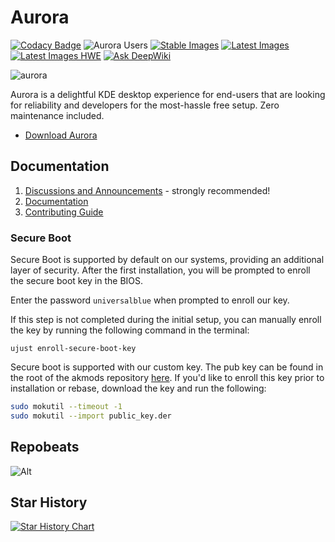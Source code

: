 # Aurora

[![Codacy Badge](https://app.codacy.com/project/badge/Grade/a940189170c8456c85a75ea36edb32c7)](https://app.codacy.com/gh/ublue-os/aurora/dashboard?utm_source=gh&utm_medium=referral&utm_content=&utm_campaign=Badge_grade)
![Aurora Users](https://img.shields.io/endpoint?url=https://raw.githubusercontent.com/ublue-os/countme/main/badge-endpoints/aurora.json&color=9b59b6)
[![Stable Images](https://github.com/ublue-os/aurora/actions/workflows/build-image-stable.yml/badge.svg)](https://github.com/ublue-os/aurora/actions/workflows/build-image-stable.yml) [![Latest Images](https://github.com/ublue-os/aurora/actions/workflows/build-image-latest-main.yml/badge.svg)](https://github.com/ublue-os/aurora/actions/workflows/build-image-latest-main.yml) [![Latest Images HWE](https://github.com/ublue-os/aurora/actions/workflows/build-image-latest-hwe.yml/badge.svg)](https://github.com/ublue-os/aurora/actions/workflows/build-image-latest-hwe.yml) <!--[![Beta Images](https://github.com/ublue-os/aurora/actions/workflows/build-image-beta.yml/badge.svg)](https://github.com/ublue-os/aurora/actions/workflows/build-image-beta.yml)--> [![Ask DeepWiki](https://deepwiki.com/badge.svg)](https://deepwiki.com/ublue-os/aurora) 


![aurora](https://github.com/user-attachments/assets/2b36fa23-0122-4cba-bc8f-87026c84b909)


Aurora is a delightful KDE desktop experience for end-users that are looking for reliability and developers for the most-hassle free setup. Zero maintenance included.

- [Download Aurora](https://getaurora.dev)

## Documentation

1. [Discussions and Announcements](https://universal-blue.discourse.group/c/aurora/11) - strongly recommended!
2. [Documentation](https://docs.getaurora.dev/)
3. [Contributing Guide](https://universal-blue.org/contributing.html)

### Secure Boot

Secure Boot is supported by default on our systems, providing an additional layer of security. After the first installation, you will be prompted to enroll the secure boot key in the BIOS.

Enter the password `universalblue`
when prompted to enroll our key.

If this step is not completed during the initial setup, you can manually enroll the key by running the following command in the terminal:

`
ujust enroll-secure-boot-key
`

Secure boot is supported with our custom key. The pub key can be found in the root of the akmods repository [here](https://github.com/ublue-os/akmods/raw/main/certs/public_key.der).
If you'd like to enroll this key prior to installation or rebase, download the key and run the following:

```bash
sudo mokutil --timeout -1
sudo mokutil --import public_key.der
```

## Repobeats

![Alt](https://repobeats.axiom.co/api/embed/c86e98a6654e55f789375ff210dd4eb95f757906.svg "Repobeats analytics image")

## Star History

[![Star History Chart](https://api.star-history.com/svg?repos=ublue-os/aurora&type=Date)](https://www.star-history.com/#ublue-os/aurora&Date)
